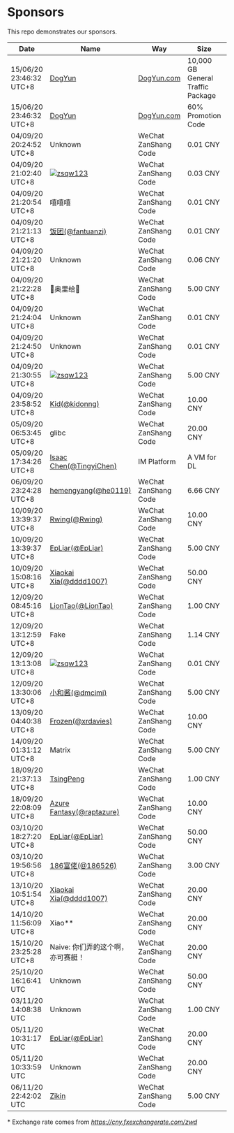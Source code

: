 # Sponsors

This repo demonstrates our sponsors.

| Date | Name | Way | Size | Transform* |
| ---- | ---- | --- | ---- | --------- |
| 15/06/20 23:46:32 UTC+8 | [DogYun](https://www.dogyun.com/) | [DogYun.com](https://www.dogyun.com/) | 10,000 GB General Traffic Package | N/A |
| 15/06/20 23:46:32 UTC+8 | [DogYun](https://www.dogyun.com/) | [DogYun.com](https://www.dogyun.com/) | 60% Promotion Code | N/A |
| 04/09/20 20:24:52 UTC+8 | Unknown | WeChat ZanShang Code | 0.01 CNY | 0.52893 ZWD |
| 04/09/20 21:02:40 UTC+8 | [![zsqw123](https://i.loli.net/2020/09/05/QewgymukHXVADUi.png)](https://github.com/zsqw123) | WeChat ZanShang Code | 0.03 CNY | 1.58716 ZWD |
| 04/09/20 21:20:54 UTC+8 | 嘻嘻嘻 | WeChat ZanShang Code | 0.01 CNY | 0.52893 ZWD |
| 04/09/20 21:21:13 UTC+8 | [饭团(@fantuanzi)](https://github.com/fantuanzi) | WeChat ZanShang Code | 0.01 CNY | 0.52893 ZWD |
| 04/09/20 21:21:20 UTC+8 | Unknown | WeChat ZanShang Code | 0.06 CNY | 3.17382 ZWD |
| 04/09/20 21:22:28 UTC+8 | 💩奥里给💩 | WeChat ZanShang Code | 5.00 CNY | 264.48492 ZWD |
| 04/09/20 21:24:04 UTC+8 | Unknown | WeChat ZanShang Code | 0.01 CNY | 0.52893 ZWD |
| 04/09/20 21:24:50 UTC+8 | Unknown | WeChat ZanShang Code | 0.01 CNY | 0.52893 ZWD |
| 04/09/20 21:30:55 UTC+8 | [![zsqw123](https://i.loli.net/2020/09/05/QewgymukHXVADUi.png)](https://github.com/zsqw123) | WeChat ZanShang Code | 5.00 CNY | 264.48492 ZWD |
| 04/09/20 23:58:52 UTC+8 | [Kid(@kidonng)](https://github.com/kidonng) | WeChat ZanShang Code | 10.00 CNY | 528.90026 ZWD |
| 05/09/20 06:53:45 UTC+8 | glibc | WeChat ZanShang Code | 20.00 CNY | 1057.80051 ZWD |
| 05/09/20 17:34:26 UTC+8 | [Isaac Chen(@TingyiChen)](https://github.com/TingyiChen) | IM Platform | A VM for DL | N/A |
| 06/09/20 23:24:28 UTC+8 | [hemengyang(@he0119)](https://github.com/he0119) | WeChat ZanShang Code | 6.66 CNY | 352.24757 ZWD |
| 10/09/20 13:39:37 UTC+8 | [Rwing(@Rwing)](https://github.com/Rwing) | WeChat ZanShang Code | 10.00 CNY | 529.18641 ZWD |
| 10/09/20 13:39:37 UTC+8 | [EpLiar(@EpLiar)](https://github.com/EpLiar) | WeChat ZanShang Code | 5.00 CNY | 264.5932 ZWD |
| 10/09/20 15:08:16 UTC+8 | [Xiaokai Xia(@dddd1007)](https://github.com/dddd1007) | WeChat ZanShang Code | 50.00 CNY | 2645.93203 ZWD |
| 12/09/20 08:45:16 UTC+8 | [LionTao(@LionTao)](https://github.com/LionTao) | WeChat ZanShang Code | 1.00 CNY | 52.95271 ZWD |
| 12/09/20 13:12:59 UTC+8 | Fake | WeChat ZanShang Code | 1.14 CNY | 60.36609 ZWD |
| 12/09/20 13:13:08 UTC+8 | [![zsqw123](https://i.loli.net/2020/09/05/QewgymukHXVADUi.png)](https://github.com/zsqw123) | WeChat ZanShang Code | 0.01 CNY | 0.52953 ZWD |
| 12/09/20 13:30:06 UTC+8 | [小和酱(@dmcimi)](https://github.com/dmcimi) | WeChat ZanShang Code | 5.00 CNY | 264.76355 ZWD |
| 13/09/20 04:40:38 UTC+8 | [Frozen(@xrdavies)](https://github.com/xrdavies) | WeChat ZanShang Code | 10.00 CNY | 529.5271 ZWD |
| 14/09/20 01:31:12 UTC+8 | Matrix | WeChat ZanShang Code | 5.00 CNY | 264.76355 ZWD |
| 18/09/20 21:37:13 UTC+8 | [TsingPeng](https://github.com/TsingPeng03) | WeChat ZanShang Code | 1.00 CNY | 52.95271 ZWD |
| 18/09/20 22:08:09 UTC+8 | [Azure Fantasy(@raptazure)](https://github.com/raptazure) | WeChat ZanShang Code | 10.00 CNY | 529.5271 ZWD |
| 03/10/20 18:27:20 UTC+8 | [EpLiar(@EpLiar)](https://github.com/EpLiar) | WeChat ZanShang Code | 50.00 CNY | 2664.75223 ZWD |
| 03/10/20 19:56:56 UTC+8 | [186富佬(@186526)](https://github.com/186526) | WeChat ZanShang Code | 3.00 CNY | 159.88537 ZWD |
| 13/10/20 10:51:54 UTC+8 | [Xiaokai Xia(@dddd1007)](https://github.com/dddd1007) | WeChat ZanShang Code | 20.00 CNY | 1072.83669 ZWD |
| 14/10/20 11:56:09 UTC+8 | Xiao** | WeChat ZanShang Code | 20.00 CNY | 1076.21851 ZWD |
| 15/10/20 23:25:28 UTC+8 | Naive: 你们弄的这个啊，亦可赛艇！ | WeChat ZanShang Code | 20.00 CNY | 1076.21851 ZWD |
| 25/10/20 16:16:41 UTC   | Unknown | WeChat ZanShang Code | 50.00 CNY | 2695.79727 ZWD |
| 03/11/20 14:08:38 UTC   | Unknown | WeChat ZanShang Code | 1.00 CNY | 54.39243 ZWD |
| 05/11/20 10:31:17 UTC   | [EpLiar(@EpLiar)](https://github.com/EpLiar) | WeChat ZanShang Code | 20.00 CNY | 1094.77569 ZWD |
| 05/11/20 10:33:59 UTC   | Unknown | WeChat ZanShang Code | 20.00 CNY | 1094.77569 ZWD |
| 06/11/20 22:42:02 UTC   | [Zikin](https://github.com/Zikinn) | WeChat ZanShang Code | 5.00 CNY | 273.69392 ZWD |

\* Exchange rate comes from *https://cny.fxexchangerate.com/zwd*
